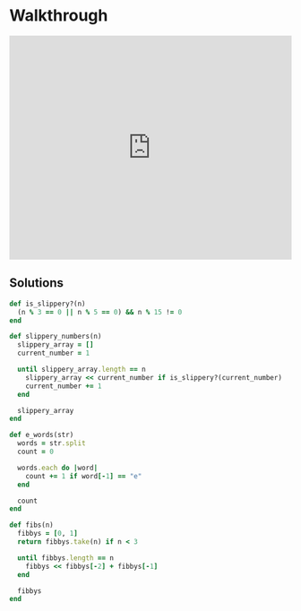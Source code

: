 # Walkthrough

<iframe src="https://player.vimeo.com/video/188359099?rel=0&autoplay=1" width="100%" height="400px" frameborder="0" webkitallowfullscreen="" mozallowfullscreen="" allowfullscreen="" style="line-height: 1.6em;" rel="line-height: 1.6em;"></iframe>


## Solutions

```ruby
def is_slippery?(n)
  (n % 3 == 0 || n % 5 == 0) && n % 15 != 0
end

def slippery_numbers(n)
  slippery_array = []
  current_number = 1

  until slippery_array.length == n
    slippery_array << current_number if is_slippery?(current_number)
    current_number += 1
  end

  slippery_array
end

def e_words(str)
  words = str.split
  count = 0

  words.each do |word|
    count += 1 if word[-1] == "e"
  end

  count
end

def fibs(n)
  fibbys = [0, 1]
  return fibbys.take(n) if n < 3

  until fibbys.length == n
    fibbys << fibbys[-2] + fibbys[-1]
  end

  fibbys
end
```

